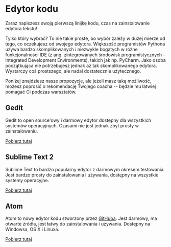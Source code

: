 # Edytor kodu

Zaraz napiszesz swoją pierwszą linijkę kodu, czas na zainstalowanie edytora tekstu!

Tylko który wybrać? To nie takie proste, bo wybór zależy w dużej mierze od tego, co oczekujesz od swojego edytora. Większość programistów Pythona używa bardzo skomplikowanych i niezwykle bogatych w różne funkcjonalności IDE (z ang. zintegrowanych środowisk programistycznych - Integrated Development Environments), takich jak np. PyCharm. Jako osoba początkująca nie potrzebujesz jednak aż tak skomplikowanego edytora. Wystarczy coś prostszego, ale nadal dostatecznie użytecznego.

Poniżej znajdziesz nasze propozycje, ale jeżeli masz taką możliwość, możesz poprosić o rekomendację Twojego coacha -- będzie mu łatwiej pomagać Ci podczas warsztatów.

## Gedit

Gedit to open source'owy i darmowy edytor dostępny dla wszystkich systemów operacyjnych. Czasami nie jest jednak zbyt prosty w zainstalowaniu.

[Pobierz tutaj][1]

 [1]: https://wiki.gnome.org/Apps/Gedit#Download

## Sublime Text 2

Sublime Text to bardzo popularny edytor z darmowym okresem testowania. Jest bardzo prosty do zainstalowania i używania, dostępny na wszystkie systemy operacyjne.

[Pobierz tutaj][2]

 [2]: http://www.sublimetext.com/2

## Atom

Atom to nowy edytor kodu stworzony przez [GitHuba][3]. Jest darmowy, ma otwarte źródła, jest łatwy do zainstalowania i używania. Dostępny na Windowsa, OS X i Linuxa.

 [3]: http://github.com/

[Pobierz tutaj][4]

 [4]: https://atom.io/
